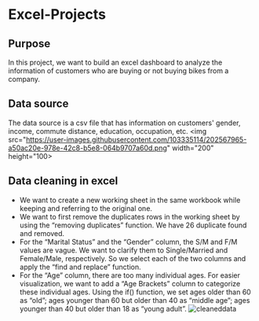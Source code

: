 # Excel-Projects

## **Purpose**
In this project, we want to build an excel dashboard to analyze the information of customers who are buying or not buying bikes from a company.

## **Data source**
The data source is a csv file that has information on customers' gender, income, commute distance, education, occupation, etc.
<img src="https://user-images.githubusercontent.com/103335114/202567965-a50ac20e-978e-42c8-b5e8-064b9707a60d.png" width="200" height="100>

## **Data cleaning in excel**
- We want to create a new working sheet in the same workbook while keeping and referring to the original one.
- We want to first remove the duplicates rows in the working sheet by using the “removing duplicates” function. We have 26 duplicate found and removed. 
-  For the “Marital Status” and the “Gender” column, the S/M and F/M values are vague. We want to clarify them to Single/Married and Female/Male, respectively. So we select each of the two columns and apply the “find and replace” function.
- For the “Age” column, there are too many individual ages. For easier visualization, we want to add a “Age Brackets” column to categorize these individual ages. Using the if() function, we set ages older than 60 as “old”; ages younger than 60 but older than 40 as “middle age”; ages younger than 40 but older than 18 as “young adult”.
![cleaneddata](https://user-images.githubusercontent.com/103335114/202569438-8e9450a1-9a38-4f37-8249-10319775cba8.png)

